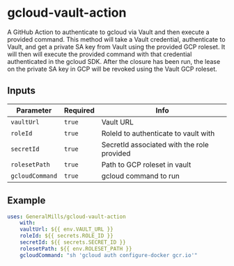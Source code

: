# gcloud-vault-action

A GitHub Action to authenticate to gcloud via Vault and then execute a provided command.
This method will take a Vault credential, authenticate to Vault, and get a private SA key from Vault using the provided GCP roleset. It will then will execute the provided command with that credential authenticated in the gcloud SDK. After the closure has been run, the lease on the private SA key in GCP will be revoked using the Vault GCP roleset.

## Inputs

| Parameter       | Required | Info                                         |
| --------------- | -------- | -------------------------------------------- |
| `vaultUrl`      | `true`   | Vault URL                                    |
| `roleId`        | `true`   | RoleId to authenticate to vault with         |
| `secretId`      | `true`   | SecretId associated with the role provided   |
| `rolesetPath`   | `true`   | Path to GCP roleset in vault                 |
| `gcloudCommand` | `true`   | gcloud command to run                        |

## Example

```yaml
uses: GeneralMills/gcloud-vault-action
    with:
    vaultUrl: ${{ env.VAULT_URL }}
    roleId: ${{ secrets.ROLE_ID }}
    secretId: ${{ secrets.SECRET_ID }}
    rolesetPath: ${{ env.ROLESET_PATH }}
    gcloudCommand: "sh 'gcloud auth configure-docker gcr.io'"
```
